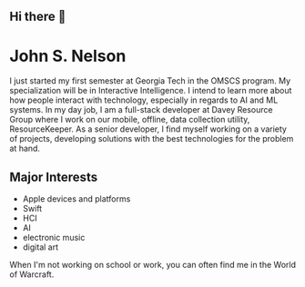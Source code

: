 ## Hi there 👋

<!--
**js-nelson/js-nelson** is a ✨ _special_ ✨ repository because its `README.md` (this file) appears on your GitHub profile.

Here are some ideas to get you started:

- 🔭 I’m currently working on ...
- 🌱 I’m currently learning ...
- 👯 I’m looking to collaborate on ...
- 🤔 I’m looking for help with ...
- 💬 Ask me about ...
- 📫 How to reach me: ...
- 😄 Pronouns: ...
- ⚡ Fun fact: ...
-->
# John S. Nelson

I just started my first semester at Georgia Tech in the OMSCS program. My specialization will be in Interactive Intelligence. I intend to learn more about how people interact with technology, especially in regards to AI and ML systems. In my day job, I am a full-stack developer at Davey Resource Group where I work on our mobile, offline, data collection utility, ResourceKeeper. As a senior developer, I find myself working on a variety of projects, developing solutions with the best technologies for the problem at hand.

## Major Interests
* Apple devices and platforms
* Swift
* HCI
* AI
* electronic music
* digital art

When I'm not working on school or work, you can often find me in the World of Warcraft.
